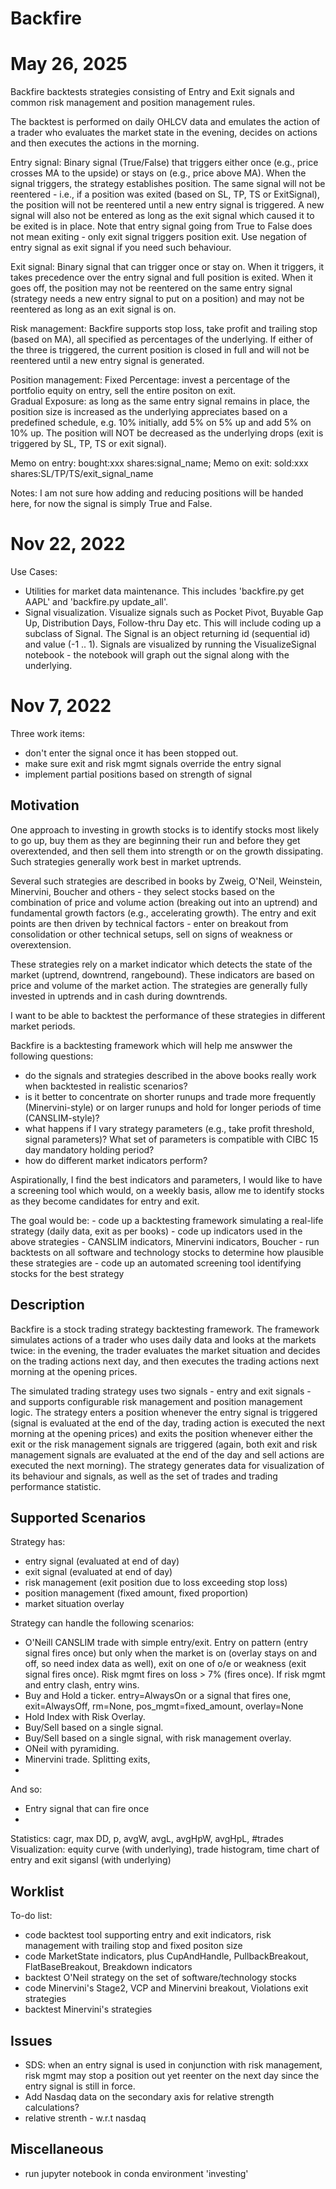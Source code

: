 # Backfire 

# May 26, 2025

Backfire backtests strategies consisting of Entry and Exit signals and common risk management and 
position management rules. 

The backtest is performed on daily OHLCV data and emulates the action of a trader who evaluates the market state 
in the evening, decides on actions and then executes the actions in the morning. 

Entry signal: 
Binary signal (True/False) that triggers either once (e.g., price crosses MA to the upside) or stays on 
(e.g., price above MA). When the signal triggers, the strategy establishes position. The same 
signal will not be reentered - i.e., if a position was exited (based on SL, TP, TS or ExitSignal), the position will 
not be reentered until a new entry signal is triggered. A new signal will also not be entered as long as the exit 
signal which caused it to be exited is in place. 
Note that entry signal going from True to False does not mean exiting - only exit signal triggers position exit. Use
negation of entry signal as exit signal if you need such behaviour. 

Exit signal: 
Binary signal that can trigger once or stay on. When it triggers, it takes precedence over the entry signal and full 
position is exited. When it goes off, the position may not be reentered on the same entry signal (strategy needs a new 
entry signal to put on a position) and may not be reentered as long as an exit signal is on.

Risk management: 
Backfire supports stop loss, take profit and trailing stop (based on MA), all specified as percentages
of the underlying. If either of the three is triggered, the current position is closed in full and will not be
reentered until a new entry signal is generated. 

Position management: 
Fixed Percentage: invest a percentage of the portfolio equity on entry, sell the entire positon on exit.  
Gradual Exposure: as long as the same entry signal remains in place, the position size is increased as the 
underlying appreciates based on a predefined schedule, e.g. 10% initially, add 5% on 5% up and add 5% on 10% up.
The position will NOT be decreased as the underlying drops (exit is triggered by SL, TP, TS or exit signal). 

Memo on entry: 
   bought:xxx shares:signal_name; 
Memo on exit: 
   sold:xxx shares:SL/TP/TS/exit_signal_name

Notes: 
I am 
not sure how adding and reducing positions will be handed here, for now the signal is simply True and False. 






# Nov 22, 2022
Use Cases: 
- Utilities for market data maintenance. This includes 'backfire.py get AAPL' and 'backfire.py update_all'.  
- Signal visualization. Visualize signals such as Pocket Pivot, Buyable Gap Up, Distribution Days, Follow-thru Day etc. 
  This will include coding up a subclass of Signal. The Signal is an object returning id (sequential id) and value (-1 .. 1). 
  Signals are visualized by running the VisualizeSignal notebook - the notebook will graph out the signal along with the underlying.  


# Nov 7, 2022
Three work items: 
- don't enter the signal once it has been stopped out.
- make sure exit and risk mgmt signals override the entry signal
- implement partial positions based on strength of signal

## Motivation

One approach to investing in growth stocks is to identify stocks most likely to go up, buy them as they are beginning
their run and before they get overextended, and then sell them into strength or on the growth dissipating. Such 
strategies generally work best in market uptrends. 

Several such strategies are described in books by Zweig, O'Neil, Weinstein, Minervini, Boucher and others - they select
stocks based on the combination of price and volume action (breaking out into an uptrend) and fundamental growth factors 
(e.g., accelerating growth). The entry and exit points are then driven by technical factors - enter on breakout from 
consolidation or other technical setups, sell on signs of weakness or overextension.

These strategies rely on a market indicator which detects the state of the market (uptrend, downtrend, rangebound). These
indicators are based on price and volume of the market action. The strategies are generally fully invested in uptrends 
and in cash during downtrends. 

I want to be able to backtest the performance of these strategies in different market periods.  

Backfire is a backtesting framework which will help me answwer the following questions:  
- do the signals and strategies described in the above books really work when backtested in realistic scenarios? 
- is it better to concentrate on shorter runups and trade more frequently (Minervini-style) or on larger runups
    and hold for longer periods of time (CANSLIM-style)? 
- what happens if I vary strategy parameters (e.g., take profit threshold, signal parameters)? What set of 
    parameters is compatible with CIBC 15 day mandatory holding period?
- how do different market indicators perform? 

Aspirationally, I find the best indicators and parameters, I would like to have a screening tool which would, 
on a weekly basis, allow me to identify stocks as they become candidates for entry and exit.  

The goal would be: 
    - code up a backtesting framework simulating a real-life strategy (daily data, exit as per books)
    - code up indicators used in the above strategies - CANSLIM indicators, Minervini indicators, Boucher 
    - run backtests on all software and technology stocks to determine how plausible these strategies are 
    - code up an automated screening tool identifying stocks for the best strategy

## Description

Backfire is a stock trading strategy backtesting framework. The framework simulates actions of a trader who uses daily data and 
looks at the markets twice: in the evening, the trader evaluates the market situation and decides on the trading 
actions next day, and then executes the trading actions next morning at the opening prices.

The simulated trading strategy uses two signals - entry and exit signals - and supports configurable risk management 
and position management logic. The strategy enters a position whenever the entry signal is triggered (signal is evaluated 
at the end of the day, trading action is executed the next morning at the opening prices) and exits the position whenever 
either the exit or the risk management signals are triggered (again, both exit and risk management signals are 
evaluated at the end of the day and sell actions are executed the next morning). The strategy generates 
data for visualization of its behaviour and signals, as well as the set of trades and trading performance statistic.

## Supported Scenarios

Strategy has: 
- entry signal (evaluated at end of day)
- exit signal (evaluated at end of day) 
- risk management (exit position due to loss exceeding stop loss)
- position management (fixed amount, fixed proportion) 
- market situation overlay 

Strategy can handle the following scenarios: 
- O'Neill CANSLIM trade with simple entry/exit. Entry on pattern (entry signal fires once) but only when the market is on (overlay stays on and off, so 
  need index data as well), exit on one of o/e or weakness (exit signal fires once). Risk mgmt fires on loss > 7% (fires once). 
  If risk mgmt and entry clash, entry wins. 
- Buy and Hold a ticker. entry=AlwaysOn or a signal that fires one, exit=AlwaysOff, rm=None, pos_mgmt=fixed_amount, overlay=None
- Hold Index with Risk Overlay. 
- Buy/Sell based on a single signal. 
- Buy/Sell based on a single signal, with risk management overlay. 
- ONeil with pyramiding.   
- Minervini trade. Splitting exits, 
- 

And so: 
- Entry signal that can fire once
- 





Statistics: cagr, max DD, p, avgW, avgL, avgHpW, avgHpL, #trades
Visualization: equity curve (with underlying), trade histogram, time chart of entry and exit sigansl (with underlying) 

## Worklist

To-do list: 
- code backtest tool supporting entry and exit indicators, risk management with trailing stop and fixed positon size
- code MarketState indicators, plus CupAndHandle, PullbackBreakout, FlatBaseBreakout, Breakdown indicators
- backtest O'Neil strategy on the set of software/technology stocks 
- code Minervini's Stage2, VCP and Minervini breakout, Violations exit strategies
- backtest Minervini's strategies

## Issues
- SDS: when an entry signal is used in conjunction with risk management, risk mgmt may stop a position out yet 
  reenter on the next day since the entry signal is still in force. 
- Add Nasdaq data on the secondary axis for relative strength calculations? 
- relative strenth - w.r.t nasdaq

## Miscellaneous
- run jupyter notebook in conda environment 'investing'



